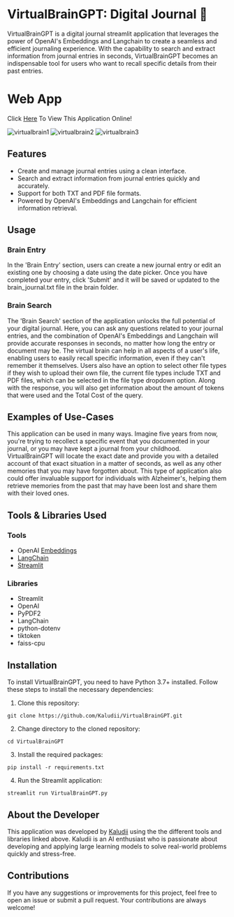 
# VirtualBrainGPT: Digital Journal 📝

VirtualBrainGPT is a digital journal streamlit application that leverages the power of OpenAI's Embeddings and Langchain to create a seamless and efficient journaling experience. With the capability to search and extract information from journal entries in seconds, VirtualBrainGPT becomes an indispensable tool for users who want to recall specific details from their past entries.

# Web App
Click [Here](https://huggingface.co/spaces/Kaludi/VirtualBrainGPT "Here") To View This Application Online!

![virtualbrain1](https://user-images.githubusercontent.com/63890666/236293237-91513db9-aa58-4e9f-953c-74aa30f4be20.png)
![virtualbrain2](https://user-images.githubusercontent.com/63890666/236293231-d3a6562d-7949-485f-a7dd-3333ada98732.png)
![virtualbrain3](https://user-images.githubusercontent.com/63890666/236293238-270ebdd6-c34d-467b-89ef-26cebd89af23.png)

## Features

-   Create and manage journal entries using a clean interface.
-   Search and extract information from journal entries quickly and accurately.
-   Support for both TXT and PDF file formats.
-   Powered by OpenAI's Embeddings and Langchain for efficient information retrieval.

## Usage

### Brain Entry

In the 'Brain Entry' section, users can create a new journal entry or edit an existing one by choosing a date using the date picker. Once you have completed your entry, click 'Submit' and it will be saved or updated to the brain_journal.txt file in the brain folder.

### Brain Search

The 'Brain Search' section of the application unlocks the full potential of your digital journal. Here, you can ask any questions related to your journal entries, and the combination of OpenAI's Embeddings and Langchain will provide accurate responses in seconds, no matter how long the entry or document may be. The virtual brain can help in all aspects of a user's life, enabling users to easily recall specific information, even if they can't remember it themselves. Users also have an option to select other file types if they wish to upload their own file, the current file types include TXT and PDF files, which can be selected in the file type dropdown option. Along with the response, you will also get information about the amount of tokens that were used and the Total Cost of the query.

## Examples of Use-Cases

This application can be used in many ways. Imagine five years from now, you're trying to recollect a specific event that you documented in your journal, or you may have kept a journal from your childhood. VirtualBrainGPT will locate the exact date and provide you with a detailed account of that exact situation in a matter of seconds, as well as any other memories that you may have forgotten about. This type of  application also could offer invaluable support for individuals with Alzheimer's, helping them retrieve memories from the past that may have been lost and share them with their loved ones.

## Tools & Libraries Used

### Tools
-   OpenAI [Embeddings](https://platform.openai.com/docs/guides/embeddings)
-   [LangChain](https://python.langchain.com/en/latest/use_cases/question_answering.html)
-   [Streamlit](https://streamlit.io/)

### Libraries
-   Streamlit
-   OpenAI
-   PyPDF2
-   LangChain
-   python-dotenv
-   tiktoken
-   faiss-cpu

## Installation

To install VirtualBrainGPT, you need to have Python 3.7+ installed. Follow these steps to install the necessary dependencies:

1.  Clone this repository:

`git clone https://github.com/Kaludii/VirtualBrainGPT.git` 

2.  Change directory to the cloned repository:

`cd VirtualBrainGPT` 

3.  Install the required packages:

`pip install -r requirements.txt` 

4.  Run the Streamlit application:

`streamlit run VirtualBrainGPT.py` 

## About the Developer

This application was developed by [Kaludii](https://github.com/Kaludii)  using the the different tools and libraries linked above. Kaludii is an AI enthusiast who is passionate about developing and applying large learning models to solve real-world problems quickly and stress-free.

## Contributions

If you have any suggestions or improvements for this project, feel free to open an issue or submit a pull request. Your contributions are always welcome!
